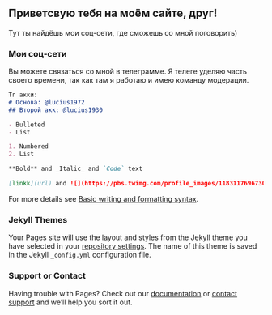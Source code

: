 ## Приветсвую тебя на моём сайте, друг!

Тут ты найдёшь мои соц-сети, где сможешь со мной поговорить)

### Мои соц-сети
Вы можете связаться со мной в телеграмме. Я телеге уделяю часть своего времени, так как там я работаю и имею команду модерации.
```markdown
Тг акки:
# Основа: @lucius1972
## Второй акк: @lucius1930

- Bulleted
- List

1. Numbered
2. List

**Bold** and _Italic_ and `Code` text

[linkk](url) and ![](https://pbs.twimg.com/profile_images/1183117696730390529/LRDASku7_400x400.jpg)
```

For more details see [Basic writing and formatting syntax](https://docs.github.com/en/github/writing-on-github/getting-started-with-writing-and-formatting-on-github/basic-writing-and-formatting-syntax).

### Jekyll Themes

Your Pages site will use the layout and styles from the Jekyll theme you have selected in your [repository settings](https://github.com/Lucius1930/lucius1930.github.io/settings/pages). The name of this theme is saved in the Jekyll `_config.yml` configuration file.

### Support or Contact

Having trouble with Pages? Check out our [documentation](https://docs.github.com/categories/github-pages-basics/) or [contact support](https://support.github.com/contact) and we’ll help you sort it out.
